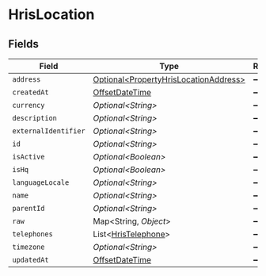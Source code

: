 # HrisLocation


## Fields

| Field                                                                                        | Type                                                                                         | Required                                                                                     | Description                                                                                  |
| -------------------------------------------------------------------------------------------- | -------------------------------------------------------------------------------------------- | -------------------------------------------------------------------------------------------- | -------------------------------------------------------------------------------------------- |
| `address`                                                                                    | [Optional\<PropertyHrisLocationAddress>](../../models/shared/PropertyHrisLocationAddress.md) | :heavy_minus_sign:                                                                           | N/A                                                                                          |
| `createdAt`                                                                                  | [OffsetDateTime](https://docs.oracle.com/javase/8/docs/api/java/time/OffsetDateTime.html)    | :heavy_minus_sign:                                                                           | N/A                                                                                          |
| `currency`                                                                                   | *Optional\<String>*                                                                          | :heavy_minus_sign:                                                                           | N/A                                                                                          |
| `description`                                                                                | *Optional\<String>*                                                                          | :heavy_minus_sign:                                                                           | N/A                                                                                          |
| `externalIdentifier`                                                                         | *Optional\<String>*                                                                          | :heavy_minus_sign:                                                                           | N/A                                                                                          |
| `id`                                                                                         | *Optional\<String>*                                                                          | :heavy_minus_sign:                                                                           | N/A                                                                                          |
| `isActive`                                                                                   | *Optional\<Boolean>*                                                                         | :heavy_minus_sign:                                                                           | N/A                                                                                          |
| `isHq`                                                                                       | *Optional\<Boolean>*                                                                         | :heavy_minus_sign:                                                                           | N/A                                                                                          |
| `languageLocale`                                                                             | *Optional\<String>*                                                                          | :heavy_minus_sign:                                                                           | N/A                                                                                          |
| `name`                                                                                       | *Optional\<String>*                                                                          | :heavy_minus_sign:                                                                           | N/A                                                                                          |
| `parentId`                                                                                   | *Optional\<String>*                                                                          | :heavy_minus_sign:                                                                           | N/A                                                                                          |
| `raw`                                                                                        | Map\<String, *Object*>                                                                       | :heavy_minus_sign:                                                                           | N/A                                                                                          |
| `telephones`                                                                                 | List\<[HrisTelephone](../../models/shared/HrisTelephone.md)>                                 | :heavy_minus_sign:                                                                           | N/A                                                                                          |
| `timezone`                                                                                   | *Optional\<String>*                                                                          | :heavy_minus_sign:                                                                           | N/A                                                                                          |
| `updatedAt`                                                                                  | [OffsetDateTime](https://docs.oracle.com/javase/8/docs/api/java/time/OffsetDateTime.html)    | :heavy_minus_sign:                                                                           | N/A                                                                                          |